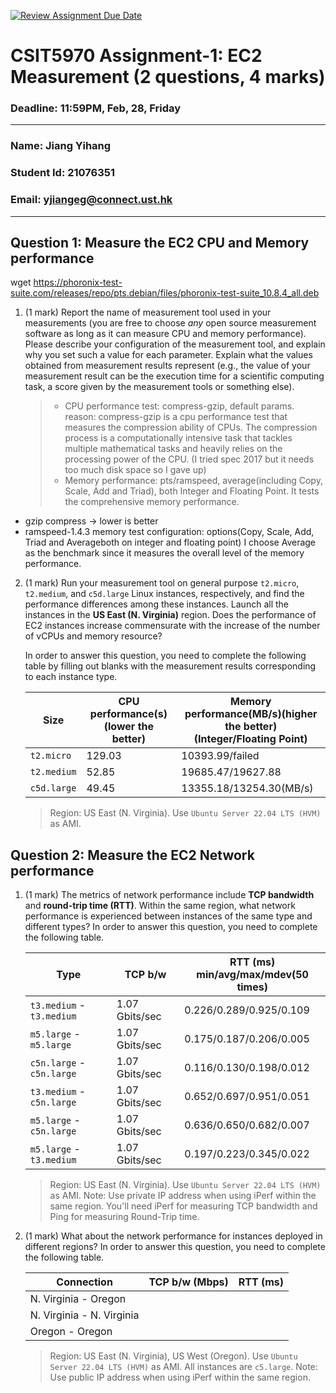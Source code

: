 [![Review Assignment Due Date](https://classroom.github.com/assets/deadline-readme-button-22041afd0340ce965d47ae6ef1cefeee28c7c493a6346c4f15d667ab976d596c.svg)](https://classroom.github.com/a/IAASVEAZ)
# CSIT5970 Assignment-1: EC2 Measurement (2 questions, 4 marks)

### Deadline: 11:59PM, Feb, 28, Friday

---

### Name: Jiang Yihang
### Student Id: 21076351
### Email: yjiangeg@connect.ust.hk

---

## Question 1: Measure the EC2 CPU and Memory performance
wget https://phoronix-test-suite.com/releases/repo/pts.debian/files/phoronix-test-suite_10.8.4_all.deb
1. (1 mark) Report the name of measurement tool used in your measurements (you are free to choose *any* open source measurement software as long as it can measure CPU and memory performance). Please describe your configuration of the measurement tool, and explain why you set such a value for each parameter. Explain what the values obtained from measurement results represent (e.g., the value of your measurement result can be the execution time for a scientific computing task, a score given by the measurement tools or something else).

    > - CPU performance test: compress-gzip, default params. reason: compress-gzip is a cpu performance test that measures the compression ability of CPUs. The compression process is a computationally intensive task that tackles multiple mathematical tasks and heavily relies on the processing power of the CPU. (I tried spec 2017 but it needs too much disk space so I gave up)
    > - Memory performance: pts/ramspeed, average(including Copy, Scale, Add and Triad), both Integer and Floating Point. It tests the comprehensive memory performance. 
- gzip compress -> lower is better
- ramspeed-1.4.3 
    memory test configuration: options(Copy, Scale, Add, Triad and Averageboth on integer and floating point) I choose Average as the benchmark since it measures the overall level of the memory performance.

2. (1 mark) Run your measurement tool on general purpose `t2.micro`, `t2.medium`, and `c5d.large` Linux instances, respectively, and find the performance differences among these instances. Launch all the instances in the **US East (N. Virginia)** region. Does the performance of EC2 instances increase commensurate with the increase of the number of vCPUs and memory resource?

    In order to answer this question, you need to complete the following table by filling out blanks with the measurement results corresponding to each instance type.

    | Size        | CPU performance(s)(lower the better) | Memory performance(MB/s)(higher the better)<br />(Integer/Floating Point) |
    | ----------- | --------------- | ------------------ |
    | `t2.micro` |      129.03           | 10393.99/failed |
    | `t2.medium`  |      52.85           |   19685.47/19627.88   |
    | `c5d.large` |        49.45         | 13355.18/13254.30(MB/s) |

    > Region: US East (N. Virginia). Use `Ubuntu Server 22.04 LTS (HVM)` as AMI.



## Question 2: Measure the EC2 Network performance

1. (1 mark) The metrics of network performance include **TCP bandwidth** and **round-trip time (RTT)**. Within the same region, what network performance is experienced between instances of the same type and different types? In order to answer this question, you need to complete the following table.

    | Type                      | TCP b/w        | RTT (ms) <br />min/avg/max/mdev(50 times) |
    | ------------------------- | -------------- | ----------------------------------------- |
    | `t3.medium` - `t3.medium` | 1.07 Gbits/sec | 0.226/0.289/0.925/0.109                   |
    | `m5.large` - `m5.large`   | 1.07 Gbits/sec | 0.175/0.187/0.206/0.005                   |
    | `c5n.large` - `c5n.large` | 1.07 Gbits/sec | 0.116/0.130/0.198/0.012                   |
    | `t3.medium` - `c5n.large` | 1.07 Gbits/sec | 0.652/0.697/0.951/0.051                   |
    | `m5.large` - `c5n.large`  | 1.07 Gbits/sec | 0.636/0.650/0.682/0.007                   |
    | `m5.large` - `t3.medium`  | 1.07 Gbits/sec | 0.197/0.223/0.345/0.022                   |

    > Region: US East (N. Virginia). Use `Ubuntu Server 22.04 LTS (HVM)` as AMI. Note: Use private IP address when using iPerf within the same region. You'll need iPerf for measuring TCP bandwidth and Ping for measuring Round-Trip time.

2. (1 mark) What about the network performance for instances deployed in different regions? In order to answer this question, you need to complete the following table.

    | Connection                | TCP b/w (Mbps) | RTT (ms) |
    | ------------------------- | -------------- | -------- |
    | N. Virginia - Oregon      |                |          |
    | N. Virginia - N. Virginia |                |          |
    | Oregon - Oregon           |                |          |

    > Region: US East (N. Virginia), US West (Oregon). Use `Ubuntu Server 22.04 LTS (HVM)` as AMI. All instances are `c5.large`. Note: Use public IP address when using iPerf within the same region.